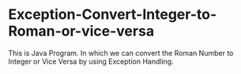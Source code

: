 # Exception-Convert-Integer-to-Roman-or-vice-versa
This is Java Program. In which we can convert the Roman Number to Integer or Vice Versa by using Exception Handling.
